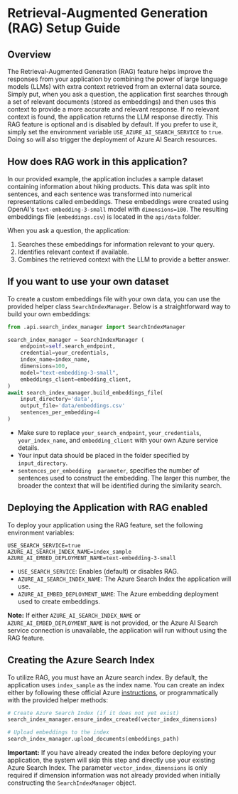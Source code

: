 

# Retrieval-Augmented Generation (RAG) Setup Guide
## Overview
The Retrieval-Augmented Generation (RAG) feature helps improve the responses from your application by combining the power of large language models (LLMs) with extra context retrieved from an external data source. Simply put, when you ask a question, the application first searches through a set of relevant documents (stored as embeddings) and then uses this context to provide a more accurate and relevant response. If no relevant context is found, the application returns the LLM response directly.
This RAG feature is optional and is disabled by default. If you prefer to use it, simply set the environment variable `USE_AZURE_AI_SEARCH_SERVICE` to `true`. Doing so will also trigger the deployment of Azure AI Search resources.

## How does RAG work in this application?
In our provided example, the application includes a sample dataset containing information about hiking products. This data was split into sentences, and each sentence was transformed into numerical representations called embeddings. These embeddings were created using OpenAI's `text-embedding-3-small` model with `dimensions=100`. The resulting embeddings file (`embeddings.csv`) is located in the `api/data` folder.

When you ask a question, the application:
 
1. Searches these embeddings for information relevant to your query.
2. Identifies relevant context if available.
3. Combines the retrieved context with the LLM to provide a better answer.

## If you want to use your own dataset
To create a custom embeddings file with your own data, you can use the provided helper class `SearchIndexManager`. Below is a straightforward way to build your own embeddings:
```python
from .api.search_index_manager import SearchIndexManager

search_index_manager = SearchIndexManager (
    endpoint=self.search_endpoint,
    credential=your_credentials,
    index_name=index_name,
    dimensions=100,
    model="text-embedding-3-small",
    embeddings_client=embedding_client,
)
await search_index_manager.build_embeddings_file(
    input_directory='data',
    output_file='data/embeddings.csv'
    sentences_per_embedding=4
)
```
- Make sure to replace `your_search_endpoint`, `your_credentials`, `your_index_name`, and `embedding_client` with your own Azure service details.
- Your input data should be placed in the folder specified by `input_directory`.
- `sentences_per_embedding  parameter`, specifies the number of sentences used to construct the embedding. The larger this number, the broader the context that will be identified during the similarity search.

## Deploying the Application with RAG enabled
To deploy your application using the RAG feature, set the following environment variables:
```
USE_SEARCH_SERVICE=true
AZURE_AI_SEARCH_INDEX_NAME=index_sample
AZURE_AI_EMBED_DEPLOYMENT_NAME=text-embedding-3-small
```

- `USE_SEARCH_SERVICE`: Enables (default) or disables RAG.
- `AZURE_AI_SEARCH_INDEX_NAME`: The Azure Search Index the application will use.
- `AZURE_AI_EMBED_DEPLOYMENT_NAME`: The Azure embedding deployment used to create embeddings.

**Note:** If either `AZURE_AI_SEARCH_INDEX_NAME` or `AZURE_AI_EMBED_DEPLOYMENT_NAME` is not provided, or the Azure AI Search service connection is unavailable, the application will run without using the RAG feature.

## Creating the Azure Search Index
 
To utilize RAG, you must have an Azure search index. By default, the application uses `index_sample` as the index name. You can create an index either by following these official Azure [instructions](https://learn.microsoft.com/azure/ai-services/agents/how-to/tools/azure-ai-search?tabs=azurecli%2Cpython&pivots=overview-azure-ai-search), or programmatically with the provided helper methods:
```python
# Create Azure Search Index (if it does not yet exist)
search_index_manager.ensure_index_created(vector_index_dimensions)

# Upload embeddings to the index
search_index_manager.upload_documents(embeddings_path)
```
**Important:** If you have already created the index before deploying your application, the system will skip this step and directly use your existing Azure Search Index. The parameter `vector_index_dimensions` is only required if dimension information was not already provided when initially constructing the `SearchIndexManager` object.